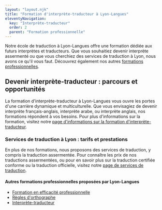```yaml
---
layout: "layout.njk"
title: "Formation d'interprète-traducteur à Lyon-Langues"
eleventyNavigation:
  key: "Interprète-traducteur"
  order: 2
  parent: "Formation professionnelle"
---
```



Notre école de traduction à Lyon-Langues offre une formation dédiée aux futurs interprètes et traducteurs. Que vous souhaitiez devenir interprète assermenté ou que vous cherchiez des services de traduction à Lyon, nous avons ce qu'il vous faut. Découvrez également nos autres [formations professionnelles](../).

## Devenir interprète-traducteur : parcours et opportunités

La formation d'interprète-traducteur à Lyon-Langues vous ouvre les portes d'une carrière dynamique et multiculturelle. Que vous envisagiez de devenir interprète français-anglais, interprète arabe, ou interprète anglais, nos formations répondent à vos besoins. Pour plus d'informations sur la formation, visitez notre [page d'informations sur la formation d'interprète-traducteur](http://site-pertinent-1.com).

### Services de traduction à Lyon : tarifs et prestations

En plus de nos formations, nous proposons des services de traduction, y compris la traduction assermentée. Pour connaître les prix de nos traductions assermentées, ou pour en savoir plus sur la traduction certifiée conforme ou la traduction officielle, visitez notre [page de services de traduction](http://lien-interne).

#### Autres formations professionnelles proposées par Lyon-Langues

- [Formation en efficacité professionnelle](../Formation-efficacité-professionnelle)
- [Règles d'orthographe](../Règles-orthographe)
- [Interprète-traducteur](.)

